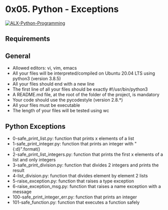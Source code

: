 # 0x05. Python - Exceptions

[![ALX-Python-Programming](https://img.shields.io/badge/Made%20with-Python-1f425f.svg)](https://www.python.org/)

## Requirements

## General

- Allowed editors: vi, vim, emacs
- All your files will be interpreted/compiled on Ubuntu 20.04 LTS using python3 (version 3.8.5)
- All your files should end with a new line
- The first line of all your files should be exactly #!/usr/bin/python3
- A README.md file, at the root of the folder of the project, is mandatory
- Your code should use the pycodestyle (version 2.8.*)
- All your files must be executable
- The length of your files will be tested using wc

## Python Exceptions
- 0-safe_print_list.py: function that prints x elements of a list
- 1-safe_print_integer.py: function that prints an integer with "{:d}".format()
- 2-safe_print_list_integers.py: function that prints the first x elements of a list and only integers
- 3-safe_print_division.py: function that divides 2 integers and prints the result
- 4-list_division.py: function that divides element by element 2 lists
- 5-raise_exception.py: function that raises a type exception
- 6-raise_exception_msg.py: function that raises a name exception with a message
- 100-safe_print_integer_err.py: function that prints an integer
- 101-safe_function.py: function that executes a function safely
